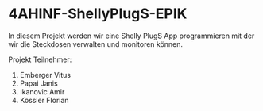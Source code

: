 # 4AHINF-ShellyPlugS-EPIK

In diesem Projekt werden wir eine Shelly PlugS App programmieren mit der wir die Steckdosen verwalten und monitoren können.

Projekt Teilnehmer:
1. Emberger Vitus
2. Papai Janis
3. Ikanovic Amir
4. Kössler Florian
